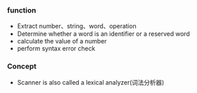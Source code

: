 ### function

+ Extract number、string、word、operation
+ Determine whether a word is an identifier or a reserved word
+ calculate the value of a number
+ perform syntax error check
    
   
### Concept
    
+ Scanner is also called a lexical analyzer(词法分析器)